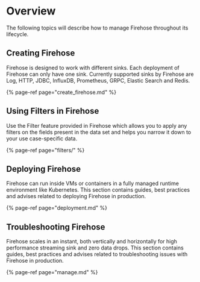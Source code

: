 # Overview

The following topics will describe how to manage Firehose throughout its lifecycle.

## Creating Firehose

Firehose is designed to work with different sinks. Each deployment of Firehose can only have one sink. Currently supported sinks by Firehose are Log, HTTP, JDBC, InfluxDB, Prometheus, GRPC, Elastic Search and Redis.

{% page-ref page="create\_firehose.md" %}

## Using Filters in Firehose

Use the Filter feature provided in Firehose which allows you to apply any filters on the fields present in the data set and helps you narrow it down to your use case-specific data.

{% page-ref page="filters/" %}

## Deploying Firehose

Firehose can run inside VMs or containers in a fully managed runtime environment like Kubernetes. This section contains guides, best practices and advises related to deploying Firehose in production.

{% page-ref page="deployment.md" %}

## Troubleshooting Firehose

Firehose scales in an instant, both vertically and horizontally for high performance streaming sink and zero data drops. This section contains guides, best practices and advises related to troubleshooting issues with Firehose in production.

{% page-ref page="manage.md" %}


